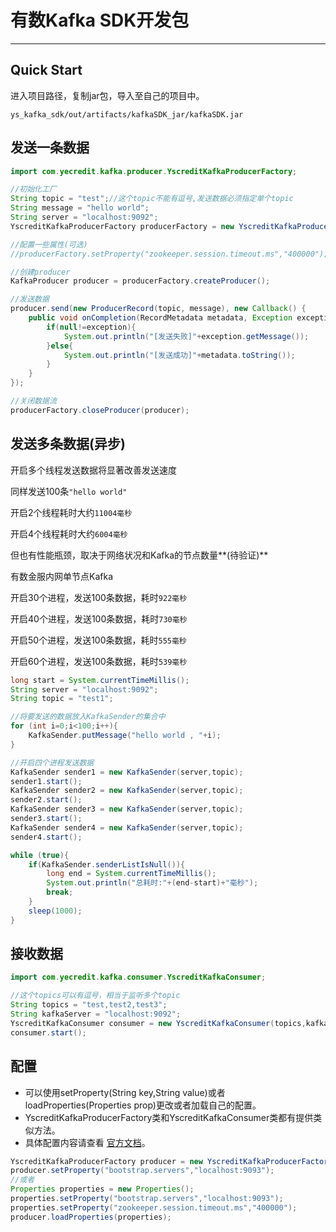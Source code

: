 # 有数Kafka SDK开发包

---------------------------------------
## Quick Start

进入项目路径，复制jar包，导入至自己的项目中。

```
ys_kafka_sdk/out/artifacts/kafkaSDK_jar/kafkaSDK.jar
```

## 发送一条数据
```java
import com.yecredit.kafka.producer.YscreditKafkaProducerFactory;

//初始化工厂
String topic = "test";//这个topic不能有逗号,发送数据必须指定单个topic
String message = "hello world";
String server = "localhost:9092";
YscreditKafkaProducerFactory producerFactory = new YscreditKafkaProducerFactory(server);

//配置一些属性(可选)
//producerFactory.setProperty("zookeeper.session.timeout.ms","400000");

//创建producer
KafkaProducer producer = producerFactory.createProducer();

//发送数据
producer.send(new ProducerRecord(topic, message), new Callback() {
    public void onCompletion(RecordMetadata metadata, Exception exception) {
        if(null!=exception){
            System.out.println("[发送失败]"+exception.getMessage());
        }else{
            System.out.println("[发送成功]"+metadata.toString());
        }
    }
});

//关闭数据流
producerFactory.closeProducer(producer);
```


## 发送多条数据(异步)
开启多个线程发送数据将显著改善发送速度

同样发送100条`"hello world"`

开启2个线程耗时大约`11004毫秒`

开启4个线程耗时大约`6004毫秒`

但也有性能瓶颈，取决于网络状况和Kafka的节点数量**(待验证)**

有数金服内网单节点Kafka

开启30个进程，发送100条数据，耗时`922毫秒`

开启40个进程，发送100条数据，耗时`730毫秒`

开启50个进程，发送100条数据，耗时`555毫秒`

开启60个进程，发送100条数据，耗时`539毫秒`

```java
long start = System.currentTimeMillis();
String server = "localhost:9092";
String topic = "test1";

//将要发送的数据放入KafkaSender的集合中
for (int i=0;i<100;i++){
    KafkaSender.putMessage("hello world , "+i);
}

//开启四个进程发送数据
KafkaSender sender1 = new KafkaSender(server,topic);
sender1.start();
KafkaSender sender2 = new KafkaSender(server,topic);
sender2.start();
KafkaSender sender3 = new KafkaSender(server,topic);
sender3.start();
KafkaSender sender4 = new KafkaSender(server,topic);
sender4.start();

while (true){
    if(KafkaSender.senderListIsNull()){
        long end = System.currentTimeMillis();
        System.out.println("总耗时:"+(end-start)+"毫秒");
        break;
    }
    sleep(1000);
}
```


## 接收数据
```java
import com.yecredit.kafka.consumer.YscreditKafkaConsumer;

//这个topics可以有逗号，相当于监听多个topic
String topics = "test,test2,test3";
String kafkaServer = "localhost:9092";
YscreditKafkaConsumer consumer = new YscreditKafkaConsumer(topics,kafkaServer);
consumer.start();
```



## 配置
* 可以使用setProperty(String key,String value)或者loadProperties(Properties prop)更改或者加载自己的配置。
* YscreditKafkaProducerFactory类和YscreditKafkaConsumer类都有提供类似方法。
* 具体配置内容请查看 [官方文档](http://kafka.apache.org/documentation#producerconfigs "Apache Kafka")。

```java
YscreditKafkaProducerFactory producer = new YscreditKafkaProducerFactory("localhost:9092");
producer.setProperty("bootstrap.servers","localhost:9093");
//或者
Properties properties = new Properties();
properties.setProperty("bootstrap.servers","localhost:9093");
properties.setProperty("zookeeper.session.timeout.ms","400000");
producer.loadProperties(properties);
```